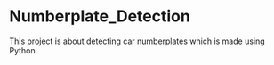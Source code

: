 # Numberplate_Detection
This project is about detecting car numberplates which is made using Python.
